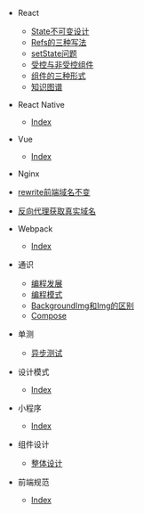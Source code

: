 <!-- docs/_sidebar.md -->

- React
  - [State不可变设计](/React/State不可变设计.md)
  - [Refs的三种写法](/React/Refs的三种写法.md)
  - [setState问题](/React/setState问题.md)
  - [受控与非受控组件](/React/受控与非受控组件.md)
  - [组件的三种形式](/React/组件的几种形式.md)
  - [知识图谱](/React/知识图谱.md)
  
- React Native
  - [Index](/ReactNative/index.md)

- Vue
  - [Index](/vue/index.md)

- Nginx
 - [rewrite前端域名不变](/Nginx/Rewrite前端域名不变.md)
 - [反向代理获取真实域名](/Nginx/反向代理获取真实域名.md)

- Webpack
  - [Index](/Webpack/index.md)

- 通识
  - [编程发展](/通识/编程发展.md)
  - [编程模式](/通识/编程模式.md)
  - [BackgroundImg和Img的区别](/通识/BackgroundImg和Img的区别.md)
  - [Compose](/通识/Compose.md)

- 单测
  - [异步测试](/单测/异步测试.md)

- 设计模式
  - [Index](/设计模式/index.md)

- 小程序
  - [Index](/小程序/index.md)

- 组件设计
  - [整体设计](/组件设计/整体设计.md)

- 前端规范
  - [Index](/前端规范/index.md)